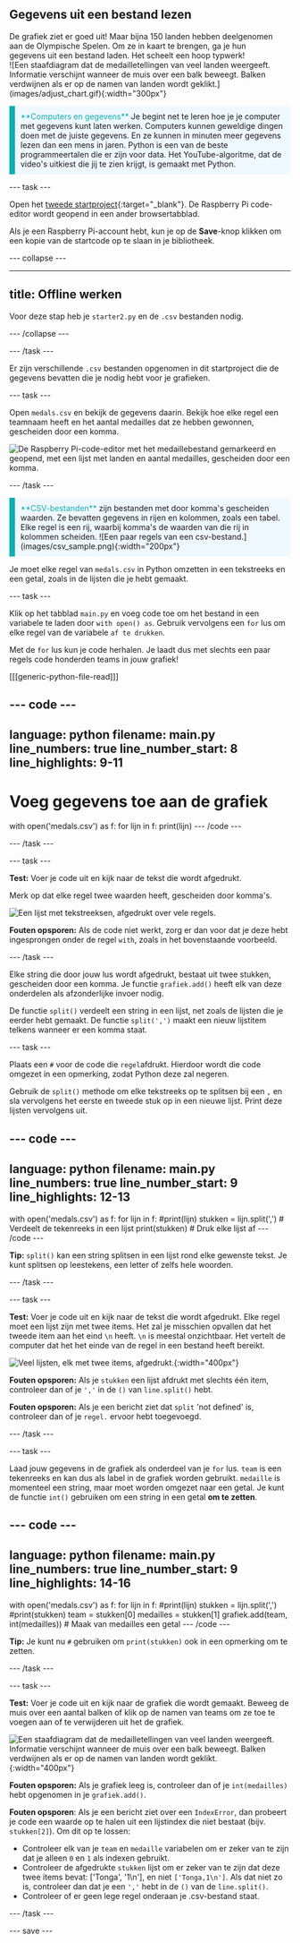 ## Gegevens uit een bestand lezen

<div style="display: flex; flex-wrap: wrap">
<div style="flex-basis: 200px; flex-grow: 1; margin-right: 15px;">
De grafiek ziet er goed uit! Maar bijna 150 landen hebben deelgenomen aan de Olympische Spelen. Om ze in kaart te brengen, ga je hun gegevens uit een bestand laden. Het scheelt een hoop typwerk!
</div>
<div>
![Een staafdiagram dat de medailletellingen van veel landen weergeeft. Informatie verschijnt wanneer de muis over een balk beweegt. Balken verdwijnen als er op de namen van landen wordt geklikt.](images/adjust_chart.gif){:width="300px"}
</div>
</div>

<p style="border-left: solid; border-width:10px; border-color: #0faeb0; background-color: aliceblue; padding: 10px;">
<span style="color: #0faeb0">**Computers en gegevens**</span> Je begint net te leren hoe je je computer met gegevens kunt laten werken. Computers kunnen geweldige dingen doen met de juiste gegevens. En ze kunnen in minuten meer gegevens lezen dan een mens in jaren. Python is een van de beste programmeertalen die er zijn voor data. Het YouTube-algoritme, dat de video's uitkiest die jij te zien krijgt, is gemaakt met Python.
</p>

--- task ---

Open het [tweede startproject](https://editor.raspberrypi.org/nl-NL/projects/charting-champions-second-starter){:target="_blank"}. De Raspberry Pi code-editor wordt geopend in een ander browsertabblad.

Als je een Raspberry Pi-account hebt, kun je op de **Save**-knop klikken om een kopie van de startcode op te slaan in je bibliotheek.

--- collapse ---

---
title: Offline werken
---

Voor deze stap heb je `starter2.py` en de `.csv` bestanden nodig.

--- /collapse ---

--- /task ---

Er zijn verschillende `.csv` bestanden opgenomen in dit startproject die de gegevens bevatten die je nodig hebt voor je grafieken.

--- task ---

Open `medals.csv` en bekijk de gegevens daarin. Bekijk hoe elke regel een teamnaam heeft en het aantal medailles dat ze hebben gewonnen, gescheiden door een komma.

![De Raspberry Pi-code-editor met het medaillebestand gemarkeerd en geopend, met een lijst met landen en aantal medailles, gescheiden door een komma.](images/medals-tab.png)

--- /task ---

<div style="border-left: solid; border-width:10px; border-color: #0faeb0; background-color: aliceblue; padding: 10px;">
<span style="color: #0faeb0">**CSV-bestanden**</span> zijn bestanden met door komma's gescheiden waarden. Ze bevatten gegevens in rijen en kolommen, zoals een tabel. Elke regel is een rij, waarbij komma's de waarden van die rij in kolommen scheiden.
![Een paar regels van een csv-bestand.](images/csv_sample.png){:width="200px"}
</div>

Je moet elke regel van `medals.csv` in Python omzetten in een tekstreeks en een getal, zoals in de lijsten die je hebt gemaakt.

--- task ---

Klik op het tabblad `main.py` en voeg code toe om het bestand in een variabele te laden door `with open() as`. Gebruik vervolgens een `for` lus om elke regel van de variabele `af te drukken`.

Met de `for` lus kun je code herhalen. Je laadt dus met slechts een paar regels code honderden teams in jouw grafiek!

[[[generic-python-file-read]]]

--- code ---
---
language: python
filename: main.py
line_numbers: true
line_number_start: 8 
line_highlights: 9-11
---
# Voeg gegevens toe aan de grafiek
with open('medals.csv') as f:
    for lijn in f:
        print(lijn)
--- /code ---

--- /task ---

--- task ---

**Test:** Voer je code uit en kijk naar de tekst die wordt afgedrukt.

Merk op dat elke regel twee waarden heeft, gescheiden door komma's.

![Een lijst met tekstreeksen, afgedrukt over vele regels.](images/lines.png)

**Fouten opsporen:** Als de code niet werkt, zorg er dan voor dat je deze hebt ingesprongen onder de regel `with`, zoals in het bovenstaande voorbeeld.

--- /task ---

Elke string die door jouw lus wordt afgedrukt, bestaat uit twee stukken, gescheiden door een komma. Je functie `grafiek.add()` heeft elk van deze onderdelen als afzonderlijke invoer nodig.

De functie `split()` verdeelt een string in een lijst, net zoals de lijsten die je eerder hebt gemaakt. De functie `split(',')` maakt een nieuw lijstitem telkens wanneer er een komma staat.

--- task ---

Plaats een `#` voor de code die `regel`afdrukt. Hierdoor wordt die code omgezet in een opmerking, zodat Python deze zal negeren.

Gebruik de `split()` methode om elke tekstreeks op te splitsen bij een `,` en sla vervolgens het eerste en tweede stuk op in een nieuwe lijst. Print deze lijsten vervolgens uit.

--- code ---
---
language: python
filename: main.py
line_numbers: true
line_number_start: 9 
line_highlights: 12-13
---
with open('medals.csv') as f:
    for lijn in f:
        #print(lijn)
        stukken = lijn.split(',') # Verdeelt de tekenreeks in een lijst
        print(stukken) # Druk elke lijst af
--- /code ---

**Tip:** `split()` kan een string splitsen in een lijst rond elke gewenste tekst. Je kunt splitsen op leestekens, een letter of zelfs hele woorden.

--- /task ---

--- task ---

**Test:** Voer je code uit en kijk naar de tekst die wordt afgedrukt. Elke regel moet een lijst zijn met twee items. Het zal je misschien opvallen dat het tweede item aan het eind `\n` heeft. `\n` is meestal onzichtbaar. Het vertelt de computer dat het het einde van de regel in een bestand heeft bereikt.

![Veel lijsten, elk met twee items, afgedrukt.](images/tally.png){:width="400px"}

**Fouten opsporen:** Als je `stukken` een lijst afdrukt met slechts één item, controleer dan of je `','` in de `()` van `line.split()` hebt.

**Fouten opsporen:** Als je een bericht ziet dat `split` 'not defined' is, controleer dan of je `regel.` ervoor hebt toegevoegd.

--- /task ---

--- task ---

Laad jouw gegevens in de grafiek als onderdeel van je `for` lus. `team` is een tekenreeks en kan dus als label in de grafiek worden gebruikt. `medaille` is momenteel een string, maar moet worden omgezet naar een getal. Je kunt de functie `int()` gebruiken om een string in een getal **om te zetten**.

--- code ---
---
language: python
filename: main.py
line_numbers: true
line_number_start: 9 
line_highlights: 14-16
---
with open('medals.csv') as f:
    for lijn in f:
        #print(lijn)
        stukken = lijn.split(',')
        #print(stukken)
        team = stukken[0]
        medailles = stukken[1]
        grafiek.add(team, int(medailles))  # Maak van medailles een getal
--- /code ---

**Tip:** Je kunt nu `#` gebruiken om `print(stukken)` ook in een opmerking om te zetten.

--- /task ---

--- task ---

**Test:** Voer je code uit en kijk naar de grafiek die wordt gemaakt. Beweeg de muis over een aantal balken of klik op de namen van teams om ze toe te voegen aan of te verwijderen uit het de grafiek.

![Een staafdiagram dat de medailletellingen van veel landen weergeeft. Informatie verschijnt wanneer de muis over een balk beweegt. Balken verdwijnen als er op de namen van landen wordt geklikt.](images/adjust_chart.gif){:width="400px"}

**Fouten opsporen:** Als je grafiek leeg is, controleer dan of je `int(medailles)` hebt opgenomen in je `grafiek.add()`.

**Fouten opsporen**: Als je een bericht ziet over een `IndexError`, dan probeert je code een waarde op te halen uit een lijstindex die niet bestaat (bijv. `stukken[2]`). Om dit op te lossen:
 - Controleer elk van je `team` en `medaille` variabelen om er zeker van te zijn dat je alleen `0` en `1` als indexen gebruikt.
 - Controleer de afgedrukte `stukken` lijst om er zeker van te zijn dat deze twee items bevat: ['Tonga', '1\n']</code>, en niet `['Tonga,1\n']`. Als dat niet zo is, controleer dan dat je een `','` hebt in de `()` van de `line.split()`.
 - Controleer of er geen lege regel onderaan je .csv-bestand staat.

--- /task ---

--- save ---
